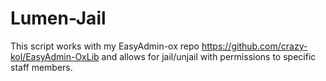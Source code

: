 # Lumen-Jail
This script works with my EasyAdmin-ox repo https://github.com/crazy-kol/EasyAdmin-OxLib and allows for jail/unjail with permissions to specific staff members.
